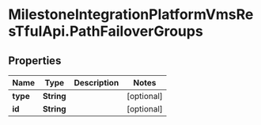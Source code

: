 # MilestoneIntegrationPlatformVmsResTfulApi.PathFailoverGroups

## Properties
Name | Type | Description | Notes
------------ | ------------- | ------------- | -------------
**type** | **String** |  | [optional] 
**id** | **String** |  | [optional] 
